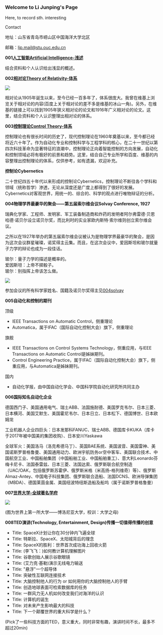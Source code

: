### Welcome to Li Junping's Page

Here, to record sth. interesting

Contact

地址：山东省青岛市崂山区中国海洋大学北区

邮箱：ljp.mail@stu.ouc.edu.cn

**001[人工智能Artificial Intelligence-浅述](https://veritas-lux.github.io/001ai)**

结合资料和个人认识给出浅显的概述。

**002[相对论Theory of Relativity-体系](https://veritas-lux.github.io/002theory_of_relativity)**

![](https://veritas-lux.github.io/Black_hole_lensing.gif)

相对论从1905年诞生以来，至今已经一百多年了，体系很庞大。我曾在维基上浏览关于相对论的内容(百度上关于相对论的差不多是维基的冰山一角)。另外，在维基的链接上可以找到1905年狭义相对论的论文和1916年广义相对论的论文。这里，结合资料和个人认识整理出相对论的体系。

**003[控制理论Control Theory-体系](https://veritas-lux.github.io/003control_theory)**

控制理论也有很长时间的历史了，现代控制理论在1960年奠基以来，至今都已经将近六十年了。作为自动化专业和控制科学与工程学科的核心，在二十一世纪以第四次科技革命为显著特征的浪潮中，控制理论正向着智能控制的方向发展，自动化和控制领域必将有极好的前景和趋势。这里，结合自己专业所学和百度、维基的内容整理出控制理论的体系，仅供参考，如有遗漏，欢迎补充。

**控制论Cybernetics**

二十世纪四五十年代以来形成的控制论Cybernetics，控制理论不断往各个学科和领域（统称哲学）渗透，无论从深度还是广度上都得到了很好的发展。Cybernetics对客观世界，用统一的、综合的、科学的观点进行唯物辩证的分析。

**004物理学界最豪华的聚会——第五届索尔维会议Solvay Conference, 1927**

瑞典化学家、工程师、发明家、军工装备制造商和炸药的发明者阿尔弗雷德·贝恩哈德·诺贝尔设立诺贝尔奖，而比利时的实业家欧内斯特·索尔维则创立索尔维会议。

之所以在1927年举办的第五届索尔维会议被认为是物理学界最豪华的聚会，是因为这次会议群星璀璨，诺奖得主云集。而且，在这次会议中，爱因斯坦和玻尔就量子力学的辩论也成为一段佳话。

玻尔：量子力学的描述是概率的。  
爱因斯坦：上帝不掷骰子。  
玻尔：别指挥上帝该怎么做。

![](https://veritas-lux.github.io/1927Solvay.png)

参加会议的所有科学家姓名、国籍及诺贝尔奖得主见[004solvay](https://veritas-lux.github.io/004solvay)

**005自动化和控制的期刊**

顶级
- IEEE Transactions on Automatic Control，侧重理论  
- Automatica，属于IFAC（国际自动化控制大会）旗下，侧重理论

旗舰  
- IEEE Transactions on Control Systems Technology，侧重应用，与IEEE Transactions on Automatic Control是姊妹期刊。  
- Control Engineering Practice，属于IFAC（国际自动化控制大会）旗下，侧重应用，与Automatica是姊妹期刊。

国内  
- 自动化学报，由中国自动化学会、中国科学院自动化研究所共同主办

**006国际知名自动化企业**

德国西门子、美国通用电气、瑞士ABB、法国施耐德、美国罗克韦尔、日本三菱、日本横河、美国艾默生、美国霍尼韦尔、日本日立、日本松下、德国博世、日本欧姆龙

工业机器人企业四巨头：日本发那科FANUC、瑞士ABB、德国库卡KUKA（库卡于2017年被中国美的集团收购）、日本安川Yaskawa

全球军火：美国洛马（洛克希德马丁）、英国BAE系统、美国波音、美国雷神、美国诺斯罗普格鲁曼、美国通用动力、欧洲宇航防务or空中客车、美国联合技术、中国航空工业、中国船舶集团（中国船舶工业、中国船舶重工）、意大利Leonardo芬梅卡尼卡、法国泰雷兹、日本三菱、法国达索、俄罗斯联合航空制造（UAC/OAK，包括俄罗斯苏霍伊、俄罗斯米格（米高扬-格列维奇）等）、俄罗斯Almaz-Antey、中国电子科技集团、俄罗斯联合造船、法国DCNS、欧洲导弹集团（MBDA）、德国莱茵金属、美国纽波特纽斯造船及船坞（属于诺斯罗普格鲁曼）

**007[世界大学-全球著名学府](https://veritas-lux.github.io/007world_university)**

![](https://veritas-lux.github.io/alma_mater.png)

(图为世界上第一所大学——博洛尼亚大学，校训：大学之母)

**008TED演讲(Technology, Entertainment, Design)传播一切值得传播的创意**

- Title: SpaceX计划让你在30分钟内飞遍全球
- Title: 特斯拉、SpaceX、太阳城背后的理念
- Title: SpaceX的胜利：世界首次成功海上回收火箭
- Title: (李飞飞：)如何教计算机理解图片
- Title: 谷歌创始人展示谷歌眼镜
- Title: (艾力克·基勒)演示无线电力输送
- Title: "悬浮"一个超导体
- Title: 突破性互联网连接技术
- Title: 大脑控制他人的行为 or 如何用你的大脑控制他人的手臂
- Title: 创造地球表面可检索数据库的任务
- Title: 一群风力无人机如何改变我们对海洋的认识
- Title: 计算机的诞生
- Title: 对未来产生影响最大的科技
- Title: 下一个颠覆世界的重大科学是什么？

(Pick了一些科技方面的TED，意义重大，同时非常有趣，演讲时间不长，最多不超过20min)
